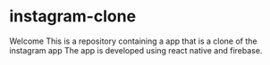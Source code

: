# instagram-clone
Welcome 
This is a repository containing a app that is a clone of the instagram app
The app is developed using react native and firebase.
